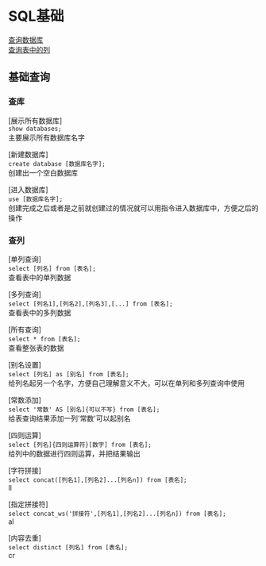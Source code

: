 # SQL基础  

[查询数据库](#查库)  
[查询表中的列](#查列)

## 基础查询

### 查库

[展示所有数据库]  
```show databases;```  
主要展示所有数据库名字  

[新建数据库]  
```create database [数据库名字];```  
创建出一个空白数据库  

[进入数据库]  
```use [数据库名字];```  
创建完成之后或者是之前就创建过的情况就可以用指令进入数据库中，方便之后的操作  

### 查列

[单列查询]  
```select [列名] from [表名];```  
查看表中的单列数据  

[多列查询]  
```select [列名1],[列名2],[列名3],[...] from [表名];```  
查看表中的多列数据

[所有查询]  
```select * from [表名];```  
查看整张表的数据  

[别名设置]  
```select [列名] as [别名] from [表名];```  
给列名起另一个名字，方便自己理解意义不大，可以在单列和多列查询中使用  

[常数添加]  
```select '常数' AS [别名]{可以不写} from [表名];```  
给表查询结果添加一列'常数'可以起别名  

[四则运算]  
```select [列名]{四则运算符}[数字] from [表名];```  
给列中的数据进行四则运算，并把结果输出  

[字符拼接]  
```select concat([列名1],[列名2]...[列名n]) from [表名];```  
ll

[指定拼接符]  
```select concat_ws('拼接符',[列名1],[列名2]...[列名n]) from [表名];```  
al  

[内容去重]  
```select distinct [列名] from [表名];```  
cr  

